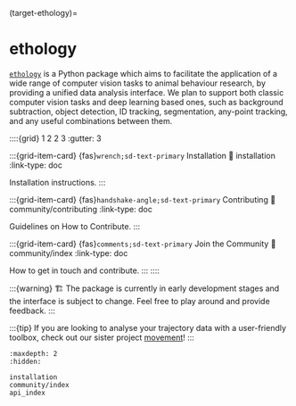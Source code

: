 (target-ethology)=
# ethology

[`ethology`](https://github.com/neuroinformatics-unit/ethology) is a Python package which aims to facilitate the application of a wide range of computer vision tasks to animal behaviour research, by providing a unified data analysis interface. We plan to support both classic computer vision tasks and deep learning based ones, such as background subtraction, object detection, ID tracking, segmentation, any-point tracking, and any useful combinations between them.

::::{grid} 1 2 2 3
:gutter: 3

:::{grid-item-card} {fas}`wrench;sd-text-primary` Installation
:link: installation
:link-type: doc

Installation instructions.
:::

:::{grid-item-card} {fas}`handshake-angle;sd-text-primary` Contributing
:link: community/contributing
:link-type: doc

Guidelines on How to Contribute.
:::

:::{grid-item-card} {fas}`comments;sd-text-primary` Join the Community
:link: community/index
:link-type: doc

How to get in touch and contribute.
:::
::::

:::{warning}
🏗️ The package is currently in early development stages and the interface is subject to change. Feel free to play around and provide feedback.
:::

:::{tip}
If you are looking to analyse your trajectory data with a user-friendly toolbox, check out our sister project
[movement](https://movement.neuroinformatics.dev)!
:::

```{toctree}
:maxdepth: 2
:hidden:

installation
community/index
api_index
```
